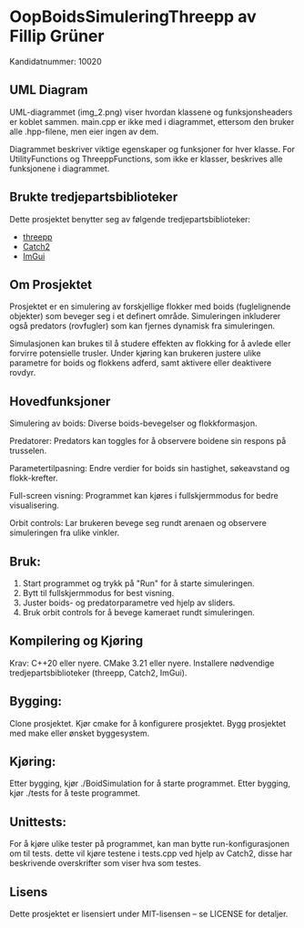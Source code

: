 # OopBoidsSimuleringThreepp av Fillip Grüner
Kandidatnummer: 10020

## UML Diagram
UML-diagrammet (img_2.png) viser hvordan klassene og funksjonsheaders er koblet sammen. 
main.cpp er ikke med i diagrammet, ettersom den bruker alle .hpp-filene, men eier ingen av dem.

Diagrammet beskriver viktige egenskaper og funksjoner for hver klasse. For UtilityFunctions og ThreeppFunctions, 
som ikke er klasser, beskrives alle funksjonene i diagrammet.

## Brukte tredjepartsbiblioteker
Dette prosjektet benytter seg av følgende tredjepartsbiblioteker:

- [threepp](https://github.com/markaren/threepp)
- [Catch2](https://github.com/catchorg/Catch2)
- [ImGui](https://github.com/ocornut/imgui)

## Om Prosjektet
Prosjektet er en simulering av forskjellige flokker med boids (fuglelignende objekter) som beveger seg i et 
definert område. Simuleringen inkluderer også predators (rovfugler) som kan fjernes dynamisk fra simuleringen.

Simulasjonen kan brukes til å studere effekten av flokking for å avlede eller forvirre potensielle trusler. 
Under kjøring kan brukeren justere ulike parametre for boids og flokkens adferd, samt aktivere eller deaktivere rovdyr.

## Hovedfunksjoner
Simulering av boids: Diverse boids-bevegelser og flokkformasjon.

Predatorer: Predators kan toggles for å observere boidene sin respons på trusselen.

Parametertilpasning: Endre verdier for boids sin hastighet, søkeavstand og flokk-krefter.

Full-screen visning: Programmet kan kjøres i fullskjermmodus for bedre visualisering.

Orbit controls: Lar brukeren bevege seg rundt arenaen og observere simuleringen fra ulike vinkler.


## Bruk:
1. Start programmet og trykk på "Run" for å starte simuleringen.
2. Bytt til fullskjermmodus for best visning.
3. Juster boids- og predatorparametre ved hjelp av sliders.
4. Bruk orbit controls for å bevege kameraet rundt simuleringen.

## Kompilering og Kjøring
Krav:
C++20 eller nyere.
CMake 3.21 eller nyere.
Installere nødvendige tredjepartsbiblioteker (threepp, Catch2, ImGui).

## Bygging:
Clone prosjektet.
Kjør cmake for å konfigurere prosjektet.
Bygg prosjektet med make eller ønsket byggesystem.

## Kjøring:
Etter bygging, kjør ./BoidSimulation for å starte programmet.
Etter bygging, kjør ./tests for å teste programmet.

## Unittests:
For å kjøre ulike tester på programmet, kan man bytte run-konfigurasjonen om til tests.
dette vil kjøre testene i tests.cpp ved hjelp av Catch2, disse har beskrivende overskrifter som
viser hva som testes.

## Lisens
Dette prosjektet er lisensiert under MIT-lisensen – se LICENSE for detaljer.